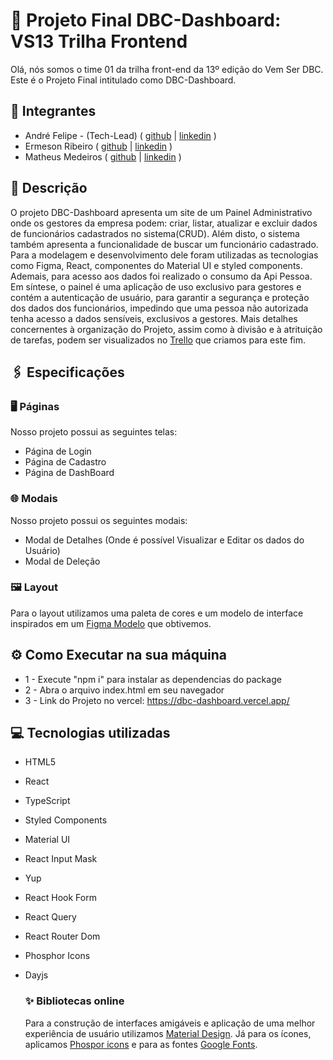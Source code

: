 # 🚀 Projeto Final DBC-Dashboard: VS13 Trilha Frontend

Olá, nós somos o time 01 da trilha front-end da 13º edição do Vem Ser DBC. Este é o Projeto Final intitulado como DBC-Dashboard.

## 👤 Integrantes

- André Felipe - (Tech-Lead)
  ( [github](https://github.com/andr3felipe/) | [linkedin](https://www.linkedin.com/in/andr3felipe/) )
- Ermeson Ribeiro
  ( [github](https://github.com/Ermeson23) | [linkedin](linkedin.com/in/ermeson-ribeiro-a29121212/) )
- Matheus Medeiros
  ( [github](https://github.com/mathmedeirosf) | [linkedin](https://www.linkedin.com/in/matheus-medeiros-84990817a) )

## 📄 Descrição

O projeto DBC-Dashboard apresenta um site de um Painel Administrativo onde os gestores da empresa podem: criar, listar, atualizar e excluir dados de funcionários cadastrados no sistema(CRUD). Além disto, o sistema também apresenta a funcionalidade de buscar um funcionário cadastrado. Para a modelagem e desenvolvimento dele foram utilizadas as tecnologias como Figma, React, componentes do Material UI e styled components. Ademais, para acesso aos dados foi realizado o consumo da Api Pessoa. Em síntese, o painel é uma aplicação de uso exclusivo para gestores e contém a autenticação de usuário, para garantir a segurança e proteção dos dados dos funcionários, impedindo que uma pessoa não autorizada tenha acesso a dados sensíveis, exclusivos a gestores. Mais detalhes concernentes à organização do Projeto, assim como à divisão e à atrituição de tarefas, podem ser visualizados no <a href="https://trello.com/invite/b/VYIjnUxU/ATTIda125f1d389385d776da5963ce9b6ac7B39CC126/dbc-dashboard">Trello</a> que criamos para este fim.

## 🖇️ Especificações

### 🖥️ Páginas

Nosso projeto possui as seguintes telas:

- Página de Login
- Página de Cadastro
- Página de DashBoard

### 🌐 Modais

Nosso projeto possui os seguintes modais:

- Modal de Detalhes (Onde é possível Visualizar e Editar os dados do Usuário)
- Modal de Deleção

### 🖼️ Layout

Para o layout utilizamos uma paleta de cores e um modelo de interface inspirados em um <a href="https://www.figma.com/file/dQsT76PvOqwMlpzAGnNzTZ/CRM-Dashboard-Customers-List-(Community)?type=design&node-id=0-1&mode=design&t=HHpStLOpGZNkwSak-0">Figma Modelo</a> que obtivemos.

## ⚙️ Como Executar na sua máquina

- 1 - Execute "npm i" para instalar as dependencias do package
- 2 - Abra o arquivo index.html em seu navegador
- 3 - Link do Projeto no vercel: https://dbc-dashboard.vercel.app/

## 💻 Tecnologias utilizadas

- HTML5
- React
- TypeScript
- Styled Components
- Material UI
- React Input Mask
- Yup
- React Hook Form
- React Query
- React Router Dom
- Phosphor Icons
- Dayjs

  ### ✨ Bibliotecas online

  Para a construção de interfaces amigáveis e aplicação de uma melhor experiência de usuário utilizamos [Material Design](https://mui.com/material-ui). Já para os ícones, aplicamos [Phospor icons](https://phosphoricons.com/) e para as fontes [Google Fonts](https://fonts.google.com/).
